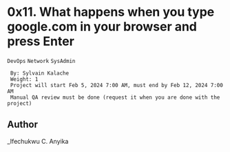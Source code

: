# 0x11. What happens when you type google.com in your browser and press Enter
 `DevOps` `Network` `SysAdmin`
```
 By: Sylvain Kalache
 Weight: 1
 Project will start Feb 5, 2024 7:00 AM, must end by Feb 12, 2024 7:00 AM
 Manual QA review must be done (request it when you are done with the project)
```

## Author
_Ifechukwu C. Anyika

